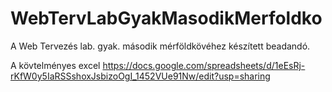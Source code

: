 # WebTervLabGyakMasodikMerfoldko
A Web Tervezés lab. gyak. második mérföldkövéhez készített beadandó.

A kövtelményes excel
https://docs.google.com/spreadsheets/d/1eEsRj-rKfW0y5IaRSSshoxJsbizoOgI_1452VUe91Nw/edit?usp=sharing
